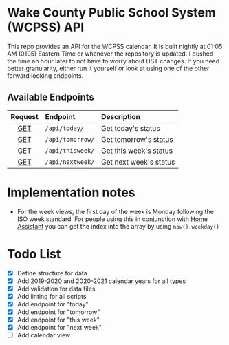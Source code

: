 # Wake County Public School System (WCPSS) API

This repo provides an API for the WCPSS calendar.  It is built nightly at 01:05 AM (0105) Eastern Time or whenever the repository is updated.  I pushed the time an hour later to not have to worry about DST changes.  If you need better granularity, either run it yourself or look at using one of the other forward looking endpoints.

## Available Endpoints

| Request | Endpoint | Description |
| :-----: | :------- | :---------- |
| [GET](/wcpss_status/api/today/) | `/api/today/` | Get today's status |
| [GET](/wcpss_status/api/tomorrow/) | `/api/tomorrow/` | Get tomorrow's status |
| [GET](/wcpss_status/api/thisweek/) | `/api/thisweek/` | Get this week's status |
| [GET](/wcpss_status/api/nextweek/) | `/api/nextweek/` | Get next week's status |

# Implementation notes

- For the week views, the first day of the week is Monday following the ISO week standard.  For people using this in conjunction with [Home Assistant](https://www.home-assistant.io/) you can get the index into the array by using `now().weekday()`

# Todo List
- [X] Define structure for data
- [X] Add 2019-2020 and 2020-2021 calendar years for all types
- [X] Add validation for data files
- [X] Add linting for all scripts
- [X] Add endpoint for "today"
- [X] Add endpoint for "tomorrow"
- [X] Add endpoint for "this week"
- [X] Add endpoint for "next week"
- [ ] Add calendar view